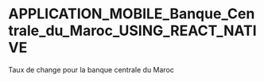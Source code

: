 # APPLICATION_MOBILE_Banque_Centrale_du_Maroc_USING_REACT_NATIVE
Taux de change pour la banque centrale du Maroc
